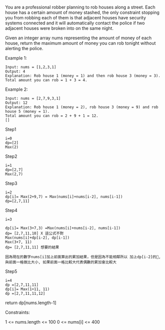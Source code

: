 You are a professional robber planning to rob houses along a street. Each house has a certain amount of money stashed, the only constraint stopping you from robbing each of them is that adjacent houses have security systems connected and it will automatically contact the police if two adjacent houses were broken into on the same night.

Given an integer array nums representing the amount of money of each house, return the maximum amount of money you can rob tonight without alerting the police.

Example 1:

```
Input: nums = [1,2,3,1]
Output: 4
Explanation: Rob house 1 (money = 1) and then rob house 3 (money = 3).
Total amount you can rob = 1 + 3 = 4.
```

Example 2:

```
Input: nums = [2,7,9,3,1]
Output: 12
Explanation: Rob house 1 (money = 2), rob house 3 (money = 9) and rob house 5 (money = 1).
Total amount you can rob = 2 + 9 + 1 = 12.
[]
```

Step1

```
i=0
dp=[2]
Max(2)
```

Step2

```
i=1
dp=[2,7]
Max(2,7)
```

Step3

```
i=2
dp[i]= Max(2+9,7) = Max(nums[i]+nums[i-2], nums[i-1])
dp=[2,7,11]

```

Step4

```
i=3

dp[i]= Max(3+7,3) =Max(nums[i]+nums[i-2], nums[i-1])
dp= [2,7,11,10] X 這公式不對
Max(nums[i]+dp[i-2], dp[i-1])
Max(3+7, 11)
dp= [2,7,11,11] 想要的結果

因為現在的數字nums[i]加上前面算出的累加結果，但是因為不能相鄰所以 加上dp[i-2]的, 與前面一格做比大小, 如果前面一格比較大代表偶數的累加會比較大
```

Step5

```
i=4
dp =[2,7,11,11]
dp[i]= Max(1+11, 11)
dp =[2,7,11,11,12]
```

return dp[nums.length-1]

Constraints:

1 <= nums.length <= 100
0 <= nums[i] <= 400
